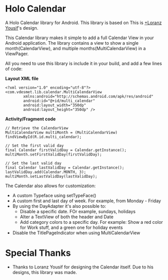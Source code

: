 Holo Calendar
=============

A Holo Calendar library for Android. This library is based on This is [+Loranz Yousif](https://plus.google.com/+LoranzYousif "Loranz Yousif")'s design.


This Calendar library makes it simple to add a full Calendar View in your Android application. The library contains a view to show a single month(CalendarView), and multiple months(MultiCalendarView) in a ViewPager.

All you need to use this library is include it in your build, and add a few lines of code:

**Layout XML file**
``` 
<?xml version="1.0" encoding="utf-8"?>
<com.vdesmet.lib.calendar.MultiCalendarView
        xmlns:android="http://schemas.android.com/apk/res/android"
        android:id="@+id/multi_calendar"
        android:layout_width="350dp"
        android:layout_height="350dp" />

```

**Activity/Fragment code**
```
// Retrieve the CalendarView
MultiCalendarView multiMonth = (MultiCalendarView) findViewById(R.id.multi_calendar);

// Set the first valid day
final Calendar firstValidDay = Calendar.getInstance();
multiMonth.setFirstValidDay(firstValidDay);

// Set the last valid day
final Calendar lastValidDay = Calendar.getInstance();
lastValidDay.add(Calendar.MONTH, 3);
multiMonth.setLastValidDay(lastValidDay);

```

The Calendar also allows for customization:
* A custom Typeface using setTypeFace()
* A custom first and last day of week. For example, from Monday - Friday
* By using the DayAdapter it's also possible to:
  * Disable a specific date. FOr example, sundays, holidays
  * Alter a TextView of both the header and Date
  * Add category colors to a specific day. For example: Show a red color for Work stuff, and a green one for holiday events
* Disable the TitlePageIndicator when using MultiCalendarView


Special Thanks
==============
* Thanks to Loranz Yousif for designing the Calendar itself. Due to his designs, this library was made. 
